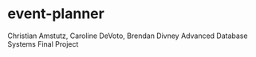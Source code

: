 # event-planner
Christian Amstutz, Caroline DeVoto, Brendan Divney
Advanced Database Systems Final Project
